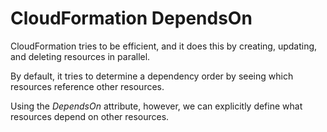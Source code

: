 # CloudFormation DependsOn

CloudFormation tries to be efficient, and it does this by creating, updating, and deleting resources in parallel.

By default, it tries to determine a dependency order by seeing which resources reference other resources.

Using the _DependsOn_ attribute, however, we can explicitly define what resources depend on other resources.
